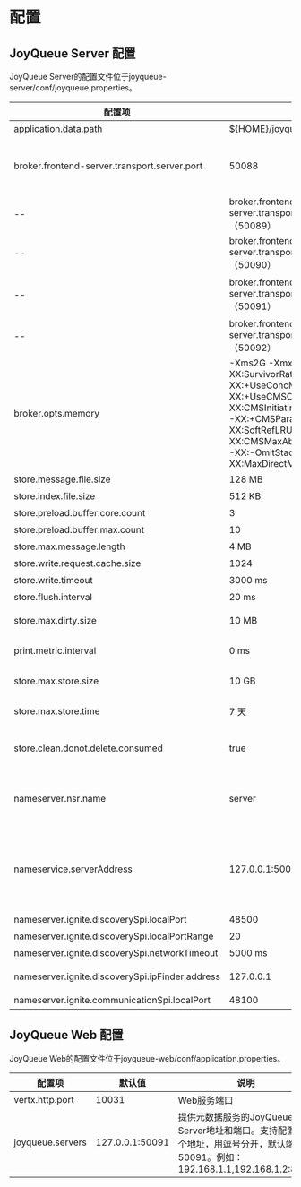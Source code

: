 # 配置

## JoyQueue Server 配置

JoyQueue Server的配置文件位于joyqueue-server/conf/joyqueue.properties。

配置项 | 默认值 | 说明
-- | -- | --
application.data.path | ${HOME}/joyqueue | JoyQueue数据目录
broker.frontend-server.transport.server.port | 50088 | JoyQueue Server与客户端通信的端口。JoyQueue Server 会启用**连续的5个端口**用于通信，默认为：50088 - 50092。如果修改客户端端口号，其它的端口会自动跟随修改。
 -- | broker.frontend-server.transport.server.port + 1（50089） | 内部端口，JoyQueue Server各节点之间通信的端口
 -- | broker.frontend-server.transport.server.port + 2（50090） | Broker监控服务的端口
 -- | broker.frontend-server.transport.server.port + 3（50091） | JoyQueue Server rest API 端口，JoyQueue Web 也使用这个端口与JoyQueue Server通信。
 -- | broker.frontend-server.transport.server.port + 4（50092） | 内部端口，JoyQueue Server 元数据服务端口。
 broker.opts.memory | -Xms2G -Xmx2G -server  -Xss256K -XX:SurvivorRatio=8 -XX:+UseConcMarkSweepGC -XX:+UseCMSCompactAtFullCollection -XX:CMSInitiatingOccupancyFraction=70 -XX:+CMSParallelRemarkEnabled -XX:SoftRefLRUPolicyMSPerMB=0 -XX:CMSMaxAbortablePrecleanTime=20 -XX:-OmitStackTraceInFastThrow -XX:MaxDirectMemorySize=2G | jvm 参数。
store.message.file.size | 128 MB | 消息文件大小
store.index.file.size | 512 KB | 索引文件大小
store.preload.buffer.core.count | 3 | 预加载DirectBuffer的核心数量
store.preload.buffer.max.count | 10 | 预加载DirectBuffer的最大数量
store.max.message.length | 4 MB | 每条消息的最大长度
store.write.request.cache.size | 1024 | 写入请求缓存中，最多缓存的请求数量
store.write.timeout | 3000 ms | 存储写入超时时间
store.flush.interval | 20 ms | 存储刷盘时间间隔
store.max.dirty.size | 10 MB| 脏数据的最大长度，如果内存中未刷盘的脏数据长度超过这个值，将阻塞消息写入。
print.metric.interval | 0 ms | 打印存储监控信息的时间间隔，默认为0， 不打印。
store.max.store.size | 10 GB | 每个分区组最多保留消息的大小，超过这个大小之后，旧的消息将被自动删除。
store.max.store.time | 7 天 | 每个分区组最长保留消息的时长，超时的消息将被自动删除。
store.clean.donot.delete.consumed | true | 不删除已订阅未消费的消息。默认对于已经订阅但还未消费的消息，即使满足删除条件，也不会自动删除。
nameserver.nsr.name | server | NameServer的启动方式：<br/> server: 默认的启动方式，存储元数据。<br/> thin: 不存储元数据，远程去其它Server读写元数据。
nameservice.serverAddress | 127.0.0.1:50092 | thin模式时，需要连接其它Server获取元数据，在这里配置其它Server的地址。这里配置的Server中，NameServer的启动方式必须是server模式。支持配置多个地址，用英文逗号隔开。例如：192.168.1.1:50092,192.168.1.2:50092。
nameserver.ignite.discoverySpi.localPort | 48500| Ignite服务发现本地端口
nameserver.ignite.discoverySpi.localPortRange | 20 | Ignite服务发现本地端口范围
nameserver.ignite.discoverySpi.networkTimeout | 5000 ms | Ignite服务发现超时
nameserver.ignite.discoverySpi.ipFinder.address | 127.0.0.1 | Ignite本地服务发现地址范围，支持多个地址，例如：1.2.3.4,1.2.3.5:47500..47509
nameserver.ignite.communicationSpi.localPort | 48100 | Ignite使用的通信端口号

## JoyQueue Web 配置

JoyQueue Web的配置文件位于joyqueue-web/conf/application.properties。

配置项 | 默认值 | 说明
-- | -- | --
vertx.http.port | 10031 | Web服务端口
joyqueue.servers | 127.0.0.1:50091 | 提供元数据服务的JoyQueue Server地址和端口。支持配置多个地址，用逗号分开，默认端口为50091。例如：192.168.1.1,192.168.1.2:8888
